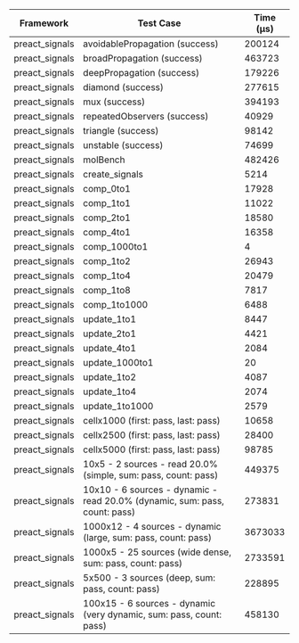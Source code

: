 | Framework | Test Case | Time (μs) |
| --- | --- | --- |
| preact_signals | avoidablePropagation (success) | 200124 |
| preact_signals | broadPropagation (success) | 463723 |
| preact_signals | deepPropagation (success) | 179226 |
| preact_signals | diamond (success) | 277615 |
| preact_signals | mux (success) | 394193 |
| preact_signals | repeatedObservers (success) | 40929 |
| preact_signals | triangle (success) | 98142 |
| preact_signals | unstable (success) | 74699 |
| preact_signals | molBench | 482426 |
| preact_signals | create_signals | 5214 |
| preact_signals | comp_0to1 | 17928 |
| preact_signals | comp_1to1 | 11022 |
| preact_signals | comp_2to1 | 18580 |
| preact_signals | comp_4to1 | 16358 |
| preact_signals | comp_1000to1 | 4 |
| preact_signals | comp_1to2 | 26943 |
| preact_signals | comp_1to4 | 20479 |
| preact_signals | comp_1to8 | 7817 |
| preact_signals | comp_1to1000 | 6488 |
| preact_signals | update_1to1 | 8447 |
| preact_signals | update_2to1 | 4421 |
| preact_signals | update_4to1 | 2084 |
| preact_signals | update_1000to1 | 20 |
| preact_signals | update_1to2 | 4087 |
| preact_signals | update_1to4 | 2074 |
| preact_signals | update_1to1000 | 2579 |
| preact_signals | cellx1000 (first: pass, last: pass) | 10658 |
| preact_signals | cellx2500 (first: pass, last: pass) | 28400 |
| preact_signals | cellx5000 (first: pass, last: pass) | 98785 |
| preact_signals | 10x5 - 2 sources - read 20.0% (simple, sum: pass, count: pass) | 449375 |
| preact_signals | 10x10 - 6 sources - dynamic - read 20.0% (dynamic, sum: pass, count: pass) | 273831 |
| preact_signals | 1000x12 - 4 sources - dynamic (large, sum: pass, count: pass) | 3673033 |
| preact_signals | 1000x5 - 25 sources (wide dense, sum: pass, count: pass) | 2733591 |
| preact_signals | 5x500 - 3 sources (deep, sum: pass, count: pass) | 228895 |
| preact_signals | 100x15 - 6 sources - dynamic (very dynamic, sum: pass, count: pass) | 458130 |
